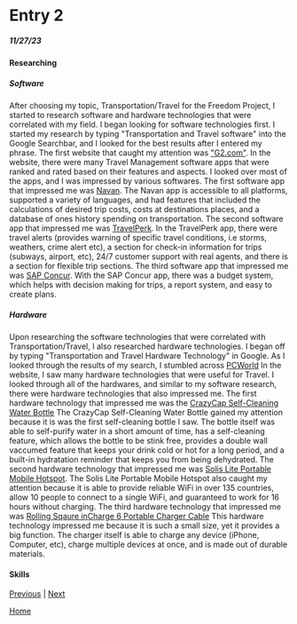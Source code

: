 # Entry 2
##### 11/27/23

#### Researching 
##### Software
After choosing my topic, Transportation/Travel for the Freedom Project, I started to research software and hardware technologies that were correlated with my field. I began looking for software technologies first. I started my research by typing "Transportation and Travel software" into the Google Searchbar, and I looked for the best results after I entered my phrase. The first website that caught my attention was ["G2.com"](https://www.g2.com/categories/travel-management). In the website, there were many Travel Management software apps that were ranked and rated based on their features and aspects. I looked over most of the apps, and I was impressed by various softwares. The first software app that impressed me was [Navan](https://navan.com/). The Navan app is accessible to all platforms, supported a variety of languages, and had features that included the calculations of desired trip costs, costs at destinations places, and a database of ones history spending on transportation. The second software app that impressed me was [TravelPerk](https://www.travelperk.com/). In the TravelPerk app, there were travel alerts (provides warning of specific travel conditions, i.e storms, weathers, crime alert etc), a section for check-in information for trips (subways, airport, etc), 24/7 customer support with real agents, and there is a section for flexible trip sections. The third software app that impressed me was [SAP Concur](https://www.concur.com/). With the SAP Concur app, there was a budget system, which helps with decision making for trips, a report system, and easy to create plans. 

##### Hardware
Upon researching the software technologies that were correlated with Transportation/Travel, I also researched hardware technologies. I began off by typing "Transportation and Travel Hardware Technology" in Google. As I looked through the results of my search, I stumbled across [PCWorld](https://www.pcworld.com/article/2000726/travel-gadgets-need-next-trip-or-vacation.html) In the website, I saw many hardware technologies that were useful for Travel. I looked through all of the hardwares, and similar to my software research, there were hardware technologies that also impressed me. The first hardware technology that impressed me was the [CrazyCap Self-Cleaning Water Bottle](https://www.amazon.com/CrazyCap-Pro-Award-Winning-Self-Cleaning-Insulated/dp/B0B4BSYSPZ/?tag=pcworld02-20&asc_refurl=https%3A%2F%2Fwww.pcworld.com%2Farticle%2F2000726%2Ftravel-gadgets-need-next-trip-or-vacation.html&th=1) The CrazyCap Self-Cleaning Water Bottle gained my attention because it is was the first self-cleaning bottle I saw. The bottle itself was able to self-purify water in a short amount of time, has a self-cleaning feature, which allows the bottle to be stink free, provides a double wall vaccumed feature that keeps your drink cold or hot for a long period, and a built-in hydratation reminder that keeps you from being dehydrated. The second hardware technology that impressed me was [Solis Lite Portable Mobile Hotspot](https://www.amazon.com/Hotspot-Coverage-Connected-Devices-Technology/dp/B08YKB6VMN/?tag=pcworld02-20&asc_refurl=https://www.pcworld.com/article/2000726/travel-gadgets-need-next-trip-or-vacation.html). The Solis Lite Portable Mobile Hotspot also caught my attention because it is able to provide reliable WiFi in over 135 countries, allow 10 people to connect to a single WiFi, and guaranteed to work for 16 hours without charging. The third hardware technology that impressed me was [Rolling Sqaure inCharge 6 Portable Charger Cable](https://www.amazon.com/inCharge-Six-One-Portable-Compatible/dp/B086WHBN3N/?tag=pcworld02-20&asc_refurl=https://www.pcworld.com/article/2000726/travel-gadgets-need-next-trip-or-vacation.html) This hardware technology impressed me because it is such a small size, yet it provides a big function. The charger itself is able to charge any device (iPhone, Computer, etc), charge multiple devices at once, and is made out of durable materials. 



#### Skills


[Previous](entry01.md) | [Next](entry03.md)

[Home](../README.md)
